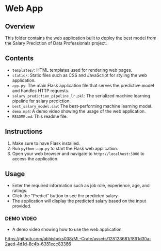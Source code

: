 # Web App

## Overview
This folder contains the web application built to deploy the best model from the Salary Prediction of Data Professionals project.

## Contents
- `templates/`: HTML templates used for rendering web pages.
- `static/`: Static files such as CSS and JavaScript for styling the web application.
- `app.py`: The main Flask application file that serves the predictive model and handles HTTP requests.
- `salary_prediction_pipeline_lr.pkl`: The serialized machine learning pipeline for salary prediction.
- `best_salary_model.sav`: The best-performing machine learning model.
- `demo.mp4`: A demo video showing the usage of the web application.
- `README.md`: This readme file.

## Instructions
1. Make sure to have Flask installed.
2. Run `python app.py` to start the Flask web application.
3. Open your web browser and navigate to `http://localhost:5000` to access the application.

## Usage
- Enter the required information such as job role, experience, age, and ratings.
- Click the "Predict" button to see the predicted salary.
- The application will display the predicted salary based on the input provided.

### DEMO VIDEO
- A demo video showing how to use the web application 


https://github.com/abhisheks008/ML-Crate/assets/128123681/f891d30a-2aed-4d1d-8c4b-6381ecc83366


